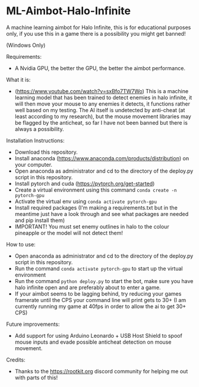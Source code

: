 # ML-Aimbot-Halo-Infinite
 A machine learning aimbot for Halo Infinite, this is for educational purposes only, if you use this in a game there is a possibility you might get banned!
 
 (Windows Only)
 
 Requirements:
 - A Nvidia GPU, the better the GPU, the better the aimbot performance.
 
 What it is:
 - (https://www.youtube.com/watch?v=sxBfo7TW7Wo) This is a machine learning model that has been trained to detect enemies in halo infinite, it will then move your mouse to any enemies it detects, it functions rather well based on my testing. The AI itself is undetected by anti-cheat (at least according to my research), but the mouse movement libraries may be flagged by the anticheat, so far I have not been banned but there is always a possibility. 
 
 Installation Instructions:
 
 - Download this repository.
 - Install anaconda (https://www.anaconda.com/products/distribution) on your computer.
 - Open anaconda as administrator and cd to the directory of the deploy.py script in this repository.
 - Install pytorch and cuda (https://pytorch.org/get-started)
 - Create a virtual environment using this command ``` conda create -n pytorch-gpu ```
 - Activate the virtual env using ``` conda activate pytorch-gpu ```
 - Install required packages (I'm making a requirements.txt but in the meantime just have a look through and see what packages are needed and pip install them)
 - IMPORTANT! You must set enemy outlines in halo to the colour pineapple or the model will not detect them!

 How to use:
 
 - Open anaconda as administrator and cd to the directory of the deploy.py script in this repository.
 - Run the command ``` conda activate pytorch-gpu ``` to start up the virtual environment
 - Run the command ``` python deploy.py ``` to start the bot, make sure you have halo infinite open and are preferably about to enter a game.
 - If your aimbot seems to be lagging behind, try reducing your games framerate until the CPS your command line will print gets to 30+ (I am currently running my game at 40fps in order to allow the ai to get 30+ CPS)

 Future improvements:
 - Add support for using Arduino Leonardo + USB Host Shield to spoof mouse inputs and evade possible anticheat detection on mouse movement.

 Credits:
 - Thanks to the https://rootkit.org discord community for helping me out with parts of this! 
